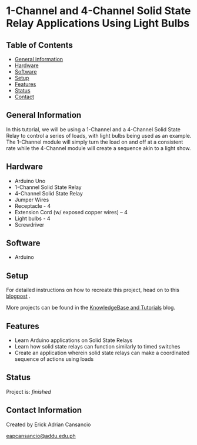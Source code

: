 # 1-Channel and 4-Channel Solid State Relay Applications Using Light Bulbs
## Table of Contents
* [General information](#general-information)
* [Hardware](#hardware)
* [Software](#software)
* [Setup](#setup)
* [Features](#features)
* [Status](#status)
* [Contact](#contact)

## General Information
In this tutorial, we will be using a 1-Channel and a 4-Channel Solid State Relay to control a series of loads, with light bulbs being used as an example. The 1-Channel module will simply turn the load on and off at a consistent rate while the 4-Channel module will create a sequence akin to a light show.

## Hardware
* Arduino Uno
* 1-Channel Solid State Relay
* 4-Channel Solid State Relay
* Jumper Wires
* Receptacle - 4
* Extension Cord (w/ exposed copper wires) – 4
* Light bulbs - 4
* Screwdriver

## Software
* Arduino

## Setup
For detailed instructions on how to recreate this project, head on to this [blogpost](https://store.createlabz.com/blogs/createlabz-tutorials/1-channel-and-4-channel-relay) .

More projects can be found in the [KnowledgeBase and Tutorials](https://store.createlabz.com/blogs/createlabz-tutorials) blog.

## Features
* Learn Arduino applications on Solid State Relays
* Learn how solid state relays can function similarly to timed switches
* Create an application wherein solid state relays can make a coordinated sequence of actions using loads 

## Status
Project is: _finished_

## Contact Information
Created by Erick Adrian Cansancio

eapcansancio@addu.edu.ph


